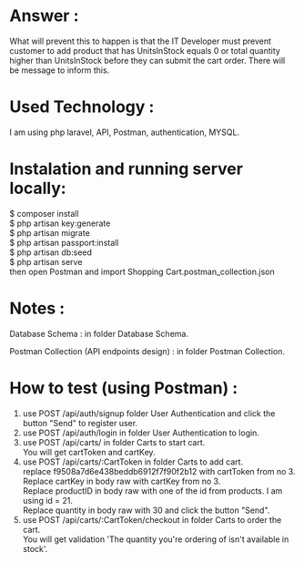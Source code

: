 # Answer :

What will prevent this to happen is that the IT Developer must prevent customer to add product that has UnitsInStock equals 0 or total quantity higher than UnitsInStock
before they can submit the cart order. There will be message to inform this.</br>

# Used Technology :

I am using php laravel, API, Postman, authentication, MYSQL.

# Instalation and running server locally:
$ composer install </br>
$ php artisan key:generate </br>
$ php artisan migrate </br>
$ php artisan passport:install </br>
$ php artisan db:seed </br>
$ php artisan serve </br>
then open Postman and import Shopping Cart.postman_collection.json

# Notes :

Database Schema : in folder Database Schema. </br>  

Postman Collection (API endpoints design) : in folder Postman Collection. </br>  

# How to test (using Postman) :

1. use POST /api/auth/signup folder User Authentication and click the button "Send" to register user.</br>  
2. use POST /api/auth/login in folder User Authentication to login.</br>  
3. use POST /api/carts/ in folder Carts to start cart.  
   You will get cartToken and cartKey.</br> 
3. use POST /api/carts/:CartToken in folder Carts to add cart.</br>
   replace f9508a7d6e438beddb6912f7f90f2b12 with cartToken from no 3.</br> 
   Replace cartKey in body raw with cartKey from no 3.</br>
   Replace productID in body raw with one of the id from products. I am using id = 21.</br>
   Replace quantity in body raw with 30 and click the button "Send".</br>
4. use POST /api/carts/:CartToken/checkout in folder Carts to order the cart.</br>
   You will get validation 'The quantity you're ordering of  isn't available in stock'.